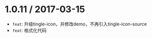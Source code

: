1.0.11 / 2017-03-15
=================
* `feat`: 升级tingle-icon，并修改demo，不再引入tingle-icon-source
* `feat`: 格式化代码